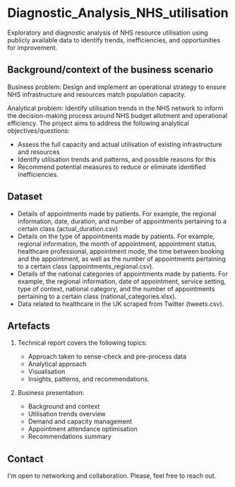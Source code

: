 # Diagnostic_Analysis_NHS_utilisation
Exploratory and diagnostic analysis of NHS resource utilisation using publicly available data to identify trends, inefficiencies, and opportunities for improvement.

## Background/context of the business scenario

Business problem: Design and implement an operational strategy to ensure NHS infrastructure and resources match population capacity.

Analytical problem: Identify utilisation trends in the NHS network to inform the decision-making process around NHS budget allotment and operational efficiency. The project aims to address the following analytical objectives/questions:
- Assess the full capacity and actual utilisation of existing infrastructure and resources
- Identify utilisation trends and patterns, and possible reasons for this 
- Recommend potential measures to reduce or eliminate identified inefficiencies.

## Dataset

- Details of appointments made by patients. For example, the regional information, date, duration, and number of appointments pertaining to a certain class (actual_duration.csv)
- Details on the type of appointments made by patients. For example, regional information, the month of appointment, appointment status, healthcare professional, appointment mode, the time between booking and the appointment, as well as the number of appointments pertaining to a certain class (appointments_regional.csv).
- Details of the national categories of appointments made by patients. For example, the regional information, date of appointment, service setting, type of context, national category, and the number of appointments pertaining to a certain class (national_categories.xlsx).
- Data related to healthcare in the UK scraped from Twitter (tweets.csv).

## Artefacts

1) Technical report covers the following topics:
   - Approach taken to sense-check and pre-process data
   - Analytical approach
   - Visualisation
   - Insights, patterns, and recommendations.

2) Business presentation:
   - Background and context
   - Utilisation trends overview
   - Demand and capacity management
   - Appointment attendance optimisation
   - Recommendations summary


## Contact

I'm open to networking and collaboration. Please, feel free to reach out.

